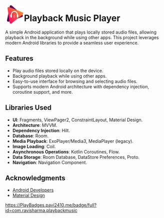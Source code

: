<a href="Playback Music Logo"><img src="/logo.png" align="left" height="60px" width="60px" ></a> <h1>Playback Music Player</h1>

A simple Android application that plays locally stored audio files, allowing playback in the background while using other apps. This project leverages modern Android libraries to provide a seamless user experience.

## Features

- Play audio files stored locally on the device.
- Background playback while using other apps.
- Easy-to-use interface for browsing and selecting audio files.
- Supports modern Android architecture with dependency injection, coroutine support, and more.

## Libraries Used

- **UI**: Fragments, ViewPager2, ConstraintLayout, Material Design.
- **Architecture**: MVVM.
- **Dependency Injection**: Hilt.
- **Database**: Room.
- **Media Playback**: ExoPlayer/Media3, MediaPlayer (legacy).
- **Image Loading**: Coil.
- **Asynchronous Operations**: Kotlin Coroutines, Flow.
- **Data Storage**: Room Database, DataStore Preferences, Proto.
- **Navigation**: Navigation Component.

## Acknowledgments

- [Android Developers](https://developer.android.com/)
- [Material Design](https://material.io/design)


https://PlayBadges.pavi2410.me/badge/full?id=com.ravisharma.playbackmusic